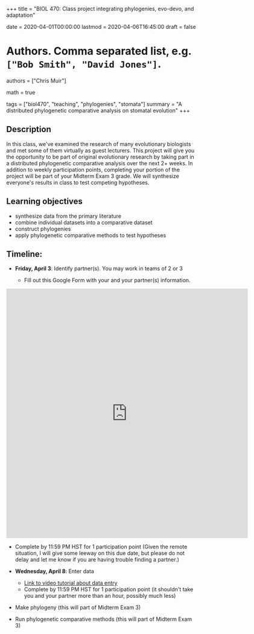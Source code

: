 +++
title = "BIOL 470: Class project integrating phylogenies, evo-devo, and adaptation"

date = 2020-04-01T00:00:00
lastmod = 2020-04-06T16:45:00
draft = false

# Authors. Comma separated list, e.g. `["Bob Smith", "David Jones"]`.
authors = ["Chris Muir"]

math = true

tags = ["biol470", "teaching", "phylogenies", "stomata"]
summary = "A distributed phylogenetic comparative analysis on stomatal evolution"
+++

## Description

In this class, we've examined the research of many evolutionary biologists and met some of them virtually as guest lecturers. This project will give you the opportunity to be part of original evolutionary research by taking part in a distributed phylogenetic comparative analysis over the next 2+ weeks. In addition to weekly participation points, completing your portion of the project will be part of your Midterm Exam 3 grade. We will synthesize everyone's results in class to test competing hypotheses.

## Learning objectives

* synthesize data from the primary literature
* combine individual datasets into a comparative dataset
* construct phylogenies
* apply phylogenetic comparative methods to test hypotheses

## Timeline:

* **Friday, April 3**: Identify partner(s). You may work in teams of 2 or 3

  - Fill out this Google Form with your and your partner(s) information.
  
<iframe src="https://docs.google.com/forms/d/e/1FAIpQLSfl5MMKFmaWcZOqxo1CKswkTnsoWdS3CpFX_C8mROlWJo_2xw/viewform?embedded=true" width="640" height="662" frameborder="0" marginheight="0" marginwidth="0">Loading…</iframe>

  - Complete by 11:59 PM HST for 1 participation point (Given the remote situation, I will give some leeway on this due date, but please do not delay and let me know if you are having trouble finding a partner.)

* **Wednesday, April 8**: Enter data

  - [Link to video tutorial about data entry](https://drive.google.com/open?id=1YtzftzSahVujB-hY5nfHsBob6z7a87wL)
  - Complete by 11:59 PM HST for 1 participation point (it shouldn't take you and your partner more than an hour, possibly much less)

* Make phylogeny (this will part of Midterm Exam 3)

* Run phylogenetic comparative methods (this will part of Midterm Exam 3)
  